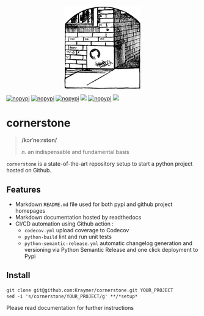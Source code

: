 <p align="center">
   <img align="center" src="https://github.com/Kraymer/__pub/raw/master/logo_cornerstone.png" width="200" >

[![nopypi](http://github.com/kraymer/cornerstone/workflows/build/badge.svg)](https://github.com/Kraymer/cornerstone/actions/workflows/python-build.yml)
[![nopypi](http://img.shields.io/pypi/v/cornerstone.svg)](https://pypi.python.org/pypi/cornerstone)
[![nopypi](https://codecov.io/gh/Kraymer/cornerstone/branch/main/graph/badge.svg?token=EPMJ5EZGIK)](https://codecov.io/gh/Kraymer/cornerstone)
[![](https://pepy.tech/badge/cornerstone)](https://pepy.tech/project/cornerstone)
[![nopypi](https://img.shields.io/badge/releases-atom-orange.svg)](https://github.com/Kraymer/cornerstone/releases.atom)
[![](https://img.shields.io/badge/License-MIT-yellow.svg)](https://github.com/Kraymer/cornerstone/blob/master/LICENSE)
</p>


# cornerstone

> **/kɔrˈneːrston/**
>    
>    *n.* an indispensable and fundamental basis

``cornerstone`` is a state-of-the-art repository setup to start a python project hosted on Github.

## Features

- Markdown `README.md` file used for both pypi and github project homepages
- Markdown documentation hosted by readthedocs
- CI/CD automation using Github action :
   - `codecov.yml` upload coverage to Codecov
   - `python-build` lint and run unit tests
   - `python-semantic-release.yml` automatic changelog generation and versioning via Python Semantic Release and one click deployment to Pypi

## Install

~~~
git clone git@github.com:Kraymer/cornerstone.git YOUR_PROJECT
sed -i 's/cornerstone/YOUR_PROJECT/g' **/*setup*
~~~

Please read documentation for further instructions